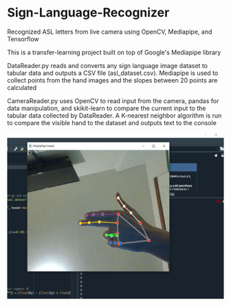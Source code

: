 # Sign-Language-Recognizer
Recognized ASL letters from live camera using OpenCV, Mediapipe, and Tensorflow

This is a transfer-learning project built on top of Google's Mediapipe library

DataReader.py reads and converts any sign language image dataset to tabular data and outputs a CSV file (asl_dataset.csv). Mediapipe is used to collect points from the hand images and the slopes between 20 points are calculated

CameraReader.py uses OpenCV to read input from the camera, pandas for data manipulation, and skikit-learn to compare the current input to the tabular data collected by DataReader. A K-nearest neighbor algorithm is run to compare the visible hand to the dataset and outputs text to the console

![This is a sample of the application showing the letter H](https://raw.githubusercontent.com/botmalka/Sign-Language-Recognizer/main/ASL-H.png "The ASL letter H")
